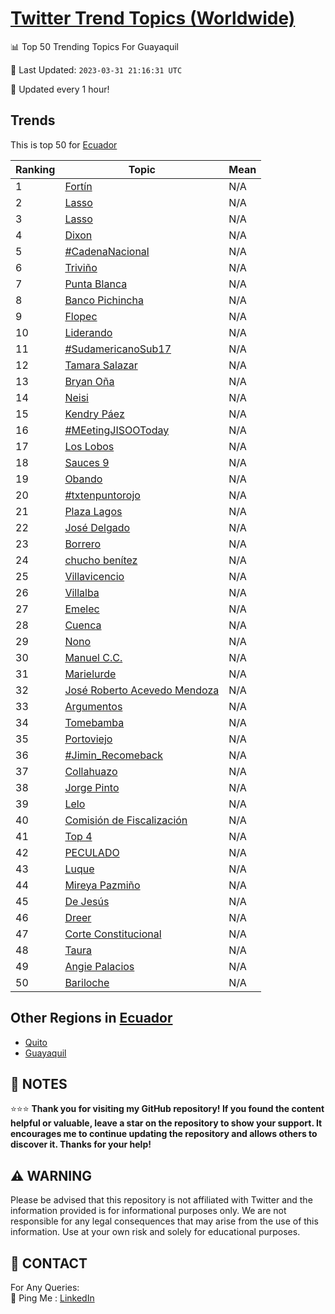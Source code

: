 [Twitter Trend Topics (Worldwide)](https://github.com/ErcinDedeoglu/Twitter-Trend-Topics)
==========


📊 Top 50 Trending Topics For Guayaquil

📆 Last Updated: `2023-03-31 21:16:31 UTC`

🔧 Updated every 1 hour!


## Trends

This is top 50 for [Ecuador](</Ecuador>)

| Ranking | Topic | Mean |
| ------- | ------------ | ------------ |
| 1 | [Fortín](http://twitter.com/search?q=Fort%c3%adn) | N/A |
| 2 | [Lasso](http://twitter.com/search?q=Lasso) | N/A |
| 3 | [Lasso](http://twitter.com/search?q=Lasso) | N/A |
| 4 | [Dixon](http://twitter.com/search?q=Dixon) | N/A |
| 5 | [#CadenaNacional](http://twitter.com/search?q=%23CadenaNacional) | N/A |
| 6 | [Triviño](http://twitter.com/search?q=Trivi%c3%b1o) | N/A |
| 7 | [Punta Blanca](http://twitter.com/search?q=Punta+Blanca) | N/A |
| 8 | [Banco Pichincha](http://twitter.com/search?q=Banco+Pichincha) | N/A |
| 9 | [Flopec](http://twitter.com/search?q=Flopec) | N/A |
| 10 | [Liderando](http://twitter.com/search?q=Liderando) | N/A |
| 11 | [#SudamericanoSub17](http://twitter.com/search?q=%23SudamericanoSub17) | N/A |
| 12 | [Tamara Salazar](http://twitter.com/search?q=Tamara+Salazar) | N/A |
| 13 | [Bryan Oña](http://twitter.com/search?q=Bryan+O%c3%b1a) | N/A |
| 14 | [Neisi](http://twitter.com/search?q=Neisi) | N/A |
| 15 | [Kendry Páez](http://twitter.com/search?q=Kendry+P%c3%a1ez) | N/A |
| 16 | [#MEetingJISOOToday](http://twitter.com/search?q=%23MEetingJISOOToday) | N/A |
| 17 | [Los Lobos](http://twitter.com/search?q=Los+Lobos) | N/A |
| 18 | [Sauces 9](http://twitter.com/search?q=Sauces+9) | N/A |
| 19 | [Obando](http://twitter.com/search?q=Obando) | N/A |
| 20 | [#txtenpuntorojo](http://twitter.com/search?q=%23txtenpuntorojo) | N/A |
| 21 | [Plaza Lagos](http://twitter.com/search?q=Plaza+Lagos) | N/A |
| 22 | [José Delgado](http://twitter.com/search?q=Jos%c3%a9+Delgado) | N/A |
| 23 | [Borrero](http://twitter.com/search?q=Borrero) | N/A |
| 24 | [chucho benítez](http://twitter.com/search?q=chucho+ben%c3%adtez) | N/A |
| 25 | [Villavicencio](http://twitter.com/search?q=Villavicencio) | N/A |
| 26 | [Villalba](http://twitter.com/search?q=Villalba) | N/A |
| 27 | [Emelec](http://twitter.com/search?q=Emelec) | N/A |
| 28 | [Cuenca](http://twitter.com/search?q=Cuenca) | N/A |
| 29 | [Nono](http://twitter.com/search?q=Nono) | N/A |
| 30 | [Manuel C.C.](http://twitter.com/search?q=Manuel+C.C.) | N/A |
| 31 | [Marielurde](http://twitter.com/search?q=Marielurde) | N/A |
| 32 | [José Roberto Acevedo Mendoza](http://twitter.com/search?q=Jos%c3%a9+Roberto+Acevedo+Mendoza) | N/A |
| 33 | [Argumentos](http://twitter.com/search?q=Argumentos) | N/A |
| 34 | [Tomebamba](http://twitter.com/search?q=Tomebamba) | N/A |
| 35 | [Portoviejo](http://twitter.com/search?q=Portoviejo) | N/A |
| 36 | [#Jimin_Recomeback](http://twitter.com/search?q=%23Jimin_Recomeback) | N/A |
| 37 | [Collahuazo](http://twitter.com/search?q=Collahuazo) | N/A |
| 38 | [Jorge Pinto](http://twitter.com/search?q=Jorge+Pinto) | N/A |
| 39 | [Lelo](http://twitter.com/search?q=Lelo) | N/A |
| 40 | [Comisión de Fiscalización](http://twitter.com/search?q=Comisi%c3%b3n+de+Fiscalizaci%c3%b3n) | N/A |
| 41 | [Top 4](http://twitter.com/search?q=Top+4) | N/A |
| 42 | [PECULADO](http://twitter.com/search?q=PECULADO) | N/A |
| 43 | [Luque](http://twitter.com/search?q=Luque) | N/A |
| 44 | [Mireya Pazmiño](http://twitter.com/search?q=Mireya+Pazmi%c3%b1o) | N/A |
| 45 | [De Jesús](http://twitter.com/search?q=De+Jes%c3%bas) | N/A |
| 46 | [Dreer](http://twitter.com/search?q=Dreer) | N/A |
| 47 | [Corte Constitucional](http://twitter.com/search?q=Corte+Constitucional) | N/A |
| 48 | [Taura](http://twitter.com/search?q=Taura) | N/A |
| 49 | [Angie Palacios](http://twitter.com/search?q=Angie+Palacios) | N/A |
| 50 | [Bariloche](http://twitter.com/search?q=Bariloche) | N/A |



## Other Regions in [Ecuador](</Ecuador>)

* [Quito](</Ecuador/Quito.md>)
* [Guayaquil](</Ecuador/Guayaquil.md>)



## 📝 NOTES

⭐⭐⭐ **Thank you for visiting my GitHub repository! If you found the content helpful or valuable, leave a star on the repository to show your support. It encourages me to continue updating the repository and allows others to discover it. Thanks for your help!**


## ⚠️ WARNING

Please be advised that this repository is not affiliated with Twitter and the information provided is for informational purposes only. We are not responsible for any legal consequences that may arise from the use of this information. Use at your own risk and solely for educational purposes.


## 📨 CONTACT

 For Any Queries:  
            🏓 Ping Me : [LinkedIn](https://www.linkedin.com/in/ercindedeoglu/)
